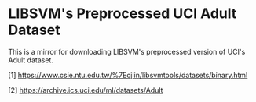# LIBSVM's Preprocessed UCI Adult Dataset

This is a mirror for downloading LIBSVM's preprocessed version of UCI's Adult dataset.

[1] https://www.csie.ntu.edu.tw/%7Ecjlin/libsvmtools/datasets/binary.html

[2] https://archive.ics.uci.edu/ml/datasets/Adult
